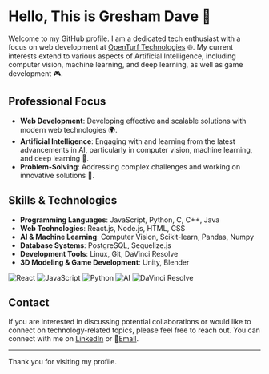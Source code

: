# Hello, This is Gresham Dave 👋

Welcome to my GitHub profile. I am a dedicated tech enthusiast with a focus on web development at [OpenTurf Technologies](https://www.openturf.in/) 🌐. My current interests extend to various aspects of Artificial Intelligence, including computer vision, machine learning, and deep learning, as well as game development 🎮.

## Professional Focus

- **Web Development**: Developing effective and scalable solutions with modern web technologies 🌍.
- **Artificial Intelligence**: Engaging with and learning from the latest advancements in AI, particularly in computer vision, machine learning, and deep learning 🧠.
- **Problem-Solving**: Addressing complex challenges and working on innovative solutions 🧩.

## Skills & Technologies

- **Programming Languages**: JavaScript, Python, C, C++, Java
- **Web Technologies**: React.js, Node.js, HTML, CSS
- **AI & Machine Learning**: Computer Vision, Scikit-learn, Pandas, Numpy
- **Database Systems**: PostgreSQL, Sequelize.js
- **Development Tools**: Linux, Git, DaVinci Resolve
- **3D Modeling & Game Development**: Unity, Blender

![React](https://img.icons8.com/ios-filled/50/000000/react.png)
![JavaScript](https://img.icons8.com/color/48/000000/javascript.png)
![Python](https://img.icons8.com/color/48/000000/python.png)
![AI](https://img.icons8.com/ios-filled/50/000000/brain.png)
![DaVinci Resolve](https://img.icons8.com/color/48/000000/da-vinci-resolve.png)

## Contact

If you are interested in discussing potential collaborations or would like to connect on technology-related topics, please feel free to reach out. You can connect with me on [LinkedIn](https://www.linkedin.com/in/gresham-dave/) or 📧[Email](mailto:greyashdave@gmail.com).

---

Thank you for visiting my profile.

